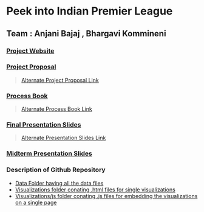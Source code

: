 # Peek into Indian Premier League
## Team : Anjani Bajaj , Bhargavi Kommineni

### [Project Website](https://bkommineni.github.io/DataVisualization-FinalProject/)

### [Project Proposal](https://docs.google.com/document/d/1thCe2jO5nzHneGDZ3bGYMHAQf7JScdcBN7u2UjIFCOk/edit#heading=h.qiry0ekz43dl)
> [Alternate Project Proposal Link](https://github.com/bkommineni/DataVisualization-FinalProject/blob/master/ProcessBook/ProcessBook.pdf)

### [Process Book](https://docs.google.com/document/d/1NN0hg_sKPRI8NluSnCN3yvN77Vo-hxd3sUvPaotS2hg/edit?usp=sharing)
> [Alternate Process Book Link](https://github.com/bkommineni/DataVisualization-FinalProject/blob/master/ProjectProposal/ProjectProposal.pdf)

### [Final Presentation Slides](https://docs.google.com/presentation/d/17pL_OeR0iRUPNI6oq7ve2MfGkkpwkzHgH65s63K0YJU/edit?usp=sharing)
> [Alternate Presentation Slides Link](https://github.com/bkommineni/DataVisualization-FinalProject/blob/master/PresentationSlides/FinalPresentationDataViz.pdf)

### [Midterm Presentation Slides](https://github.com/bkommineni/DataVisualization-FinalProject/blob/master/PresentationSlides/MidtermDataVizPpt.pdf)

### Description of Github Repository
* [Data Folder having all the data files](https://github.com/bkommineni/DataVisualization-FinalProject/tree/master/data)
* [Visualizations folder conating .html files for single visualizations](https://github.com/bkommineni/DataVisualization-FinalProject/tree/master/Visualizations)
* [Visualizations/js folder conating .js files for embedding the visualizations on a single page](https://github.com/bkommineni/DataVisualization-FinalProject/tree/master/Visualizations/js)
